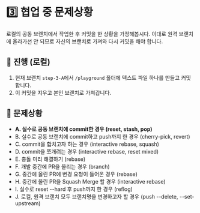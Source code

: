 # 3️⃣️ 협업 중 문제상황
 로컬의 공동 브랜치에서 작업한 후 커밋을 한 상황을 가정해봅시다. 이대로 원격 브랜치에 올라가선 안 되므로 자신의 브랜치로 가져와 다시 커밋을 해야 합니다.

## 📜️ 진행 (로컬)
1. 현재 브랜치 `step-3-A`에서 `/playground` 폴더에 텍스트 파일 하나를 만들고 커밋합니다.
2. 이 커밋을 지우고 본인 브랜치로 가져갑니다.

## 🚨️ 문제상황
- **A. 실수로 공동 브랜치에 commit한 경우 (reset, stash, pop)**
- B. 실수로 공동 브랜치에 commit하고 push까지 한 경우 (cherry-pick, revert)
- C. commit을 합치고자 하는 경우 (interactive rebase, squash)
- D. commit을 쪼개려는 경우 (interactive rebase, reset mixed)
- E. 충돌 미리 해결하기 (rebase)
- F. 개발 중간에 PR을 올리는 경우 (branch)
- G. 중간에 올린 PR에 변경 요청이 들어온 경우 (rebase)
- H. 중간에 올린 PR을 Squash Merge 할 경우 (interactive rebase)
- I. 실수로 reset --hard 후 push까지 한 경우 (reflog)
- J. 로컬, 원격 브랜치 모두 브랜치명을 변경하고자 할 경우 (push --delete, --set-upstream)